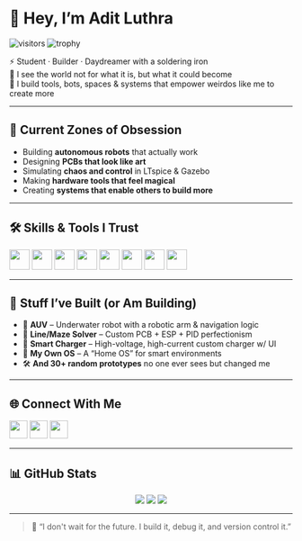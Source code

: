 # 👋 Hey, I’m Adit Luthra

![visitors](https://komarev.com/ghpvc/?username=aditluthra&style=flat-square&color=brightgreen)
![trophy](https://github-profile-trophy.vercel.app/?username=aditluthra&rank=SECRET,SSS,SS,S,AAA,AA,A,B,C)

⚡ Student · Builder · Daydreamer with a soldering iron  
💭 I see the world not for what it is, but what it could become  
🔧 I build tools, bots, spaces & systems that empower weirdos like me to create more  

---

## 🧠 Current Zones of Obsession

- Building **autonomous robots** that actually work
- Designing **PCBs that look like art**
- Simulating **chaos and control** in LTspice & Gazebo
- Making **hardware tools that feel magical**
- Creating **systems that enable others to build more**

---

## 🛠️ Skills & Tools I Trust

<p align="left">
<a href="#"><img src="https://raw.githubusercontent.com/danielcranney/readme-generator/main/public/icons/skills/c-colored.svg" width="36" /></a>
<a href="#"><img src="https://raw.githubusercontent.com/danielcranney/readme-generator/main/public/icons/skills/cplusplus-colored.svg" width="36" /></a>
<a href="#"><img src="https://raw.githubusercontent.com/danielcranney/readme-generator/main/public/icons/skills/python-colored.svg" width="36" /></a>
<a href="#"><img src="https://raw.githubusercontent.com/danielcranney/readme-generator/main/public/icons/skills/arduino-colored.svg" width="36" /></a>
<a href="#"><img src="https://raw.githubusercontent.com/danielcranney/readme-generator/main/public/icons/skills/fastapi-colored.svg" width="36" /></a>
<a href="#"><img src="https://raw.githubusercontent.com/danielcranney/readme-generator/main/public/icons/skills/docker-colored.svg" width="36" /></a>
<a href="#"><img src="https://raw.githubusercontent.com/danielcranney/readme-generator/main/public/icons/skills/linux-colored.svg" width="36" /></a>
<a href="#"><img src="https://raw.githubusercontent.com/danielcranney/readme-generator/main/public/icons/skills/raspberrypi-colored.svg" width="36" /></a>
</p>

---

## 🧩 Stuff I’ve Built (or Am Building)

- 🤖 **AUV** – Underwater robot with a robotic arm & navigation logic  
- 🚗 **Line/Maze Solver** – Custom PCB + ESP + PID perfectionism  
- 🔋 **Smart Charger** – High-voltage, high-current custom charger w/ UI  
- 🧠 **My Own OS** – A “Home OS” for smart environments  
- 🛠️ **And 30+ random prototypes** no one ever sees but changed me

---

## 🌐 Connect With Me

<p align="left">
  <a href="https://github.com/aditluthra"><img src="https://raw.githubusercontent.com/danielcranney/readme-generator/main/public/icons/socials/github.svg" width="32" /></a>
  <a href="https://www.linkedin.com/in/aditluthra"><img src="https://raw.githubusercontent.com/danielcranney/readme-generator/main/public/icons/socials/linkedin.svg" width="32" /></a>
  <a href="mailto:adit@makrx.org"><img src="https://raw.githubusercontent.com/danielcranney/readme-generator/main/public/icons/socials/email.svg" width="32" /></a>
</p>

---

## 📊 GitHub Stats

<p align="center">
  <img src="https://github-readme-stats.vercel.app/api?username=aditluthra&show_icons=true&theme=gruvbox&hide_border=true" />
  <img src="https://github-readme-streak-stats.herokuapp.com/?user=aditluthra&theme=gruvbox&hide_border=true" />
  <img src="https://github-readme-stats.vercel.app/api/top-langs/?username=aditluthra&layout=compact&theme=gruvbox&hide_border=true" />
</p>

---

> 🧠 “I don't wait for the future. I build it, debug it, and version control it.”
